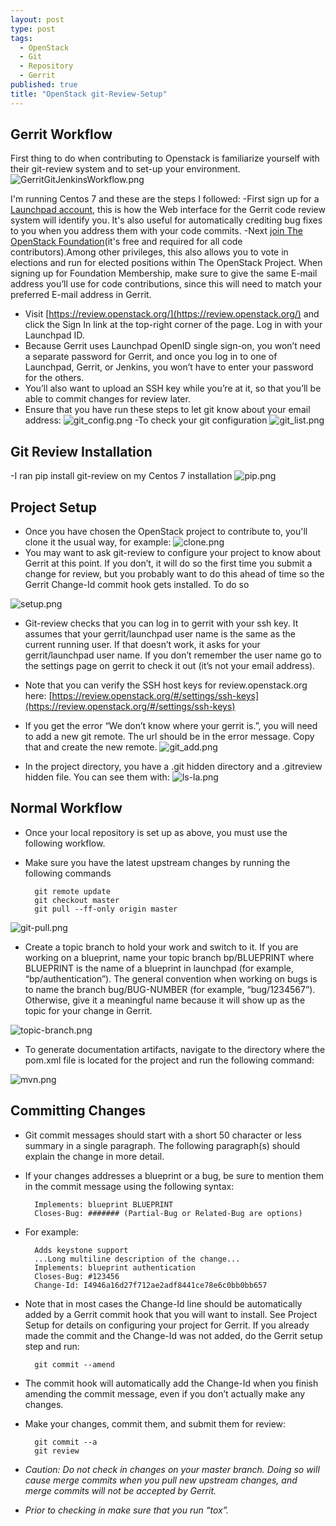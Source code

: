 ```yaml
---
layout: post
type: post
tags: 
  - OpenStack
  - Git
  - Repository
  - Gerrit
published: true
title: "OpenStack git-Review-Setup"
---
```

## Gerrit Workflow

First thing to do when contributing to Openstack is familiarize yourself with their git-review system and to set-up your environment.
![GerritGitJenkinsWorkflow.png](/_posts/GerritGitJenkinsWorkflow.png)

I'm running Centos 7 and these are the steps I followed:
-First sign up for a [Launchpad account](https://login.launchpad.net/), this is how the Web interface for the Gerrit code review system will identify you. It's also useful for automatically crediting bug fixes to you when you address them with your code commits.
-Next [join The OpenStack Foundation](https://www.openstack.org/join/)(it's free and required for all code contributors).Among other privileges, this also allows you to vote in elections and run for elected positions within The OpenStack Project. When signing up for Foundation Membership, make sure to give the same E-mail address you’ll use for code contributions, since this will need to match your preferred E-mail address in Gerrit.
- Visit [https://review.openstack.org/](https://review.openstack.org/) and click the Sign In link at the top-right corner of the page. Log in with your Launchpad ID.
- Because Gerrit uses Launchpad OpenID single sign-on, you won’t need a separate password for Gerrit, and once you log in to one of Launchpad, Gerrit, or Jenkins, you won’t have to enter your password for the others.
- You’ll also want to upload an SSH key while you’re at it, so that you’ll be able to commit changes for review later.
- Ensure that you have run these steps to let git know about your email address:
![git_config.png](/_posts/git_config.png)
-To check your git configuration
![git_list.png](/_posts/git_list.png)
## Git Review Installation
-I ran  pip install git-review on my Centos 7 installation
![pip.png](/_posts/pip.png)

## Project Setup

- Once you have chosen the OpenStack project to contribute to, you'll clone it the usual way, for example:
![clone.png](/_posts/clone.png)
- You may want to ask git-review to configure your project to know about Gerrit at this point. If you don’t, it will do so the first time you submit a change for review, but you probably want to do this ahead of time so the Gerrit Change-Id commit hook gets installed. To do so

![setup.png](/_posts/setup.png)

- Git-review checks that you can log in to gerrit with your ssh key. It assumes that your gerrit/launchpad user name is the same as the current running user. If that doesn’t work, it asks for your gerrit/launchpad user name. If you don’t remember the user name go to the settings page on gerrit to check it out (it’s not your email
 address).

- Note that you can verify the SSH host keys for review.openstack.org here: [https://review.openstack.org/#/settings/ssh-keys](https://review.openstack.org/#/settings/ssh-keys)


- If you get the error “We don’t know where your gerrit is.”, you will need to add a new git remote. The url should be in the error message. Copy that and create the new remote.
![git_add.png](/_posts/git_add.png)

- In the project directory, you have a .git hidden directory and a .gitreview hidden file. You can see them with:
![ls-la.png](/_posts/ls-la.png)

## Normal Workflow

- Once your local repository is set up as above, you must use the following workflow.
- Make sure you have the latest upstream changes by running the following commands
        
        git remote update
        git checkout master
        git pull --ff-only origin master
    
 ![git-pull.png](/_posts/git-pull.png)

- Create a topic branch to hold your work and switch to it. If you are working on a blueprint, name your topic branch bp/BLUEPRINT where BLUEPRINT is the name of a blueprint in launchpad (for example, “bp/authentication”). The general convention when working on bugs is to name the branch bug/BUG-NUMBER (for example, “bug/1234567”). Otherwise, give it a meaningful name because it will show up as the topic for your change in Gerrit.

![topic-branch.png](/_posts/topic-branch.png)

- To generate documentation artifacts, navigate to the directory where the pom.xml file is located for the project and run the following command:

![mvn.png](/_posts/mvn.png)

## Committing Changes
- Git commit messages should start with a short 50 character or less summary in a single paragraph. The following paragraph(s) should explain the change in more detail.
- If your changes addresses a blueprint or a bug, be sure to mention them in the commit message using the    following syntax:
    
        Implements: blueprint BLUEPRINT
        Closes-Bug: ####### (Partial-Bug or Related-Bug are options)

- For example:
        
        Adds keystone support
        ...Long multiline description of the change...
        Implements: blueprint authentication
        Closes-Bug: #123456
        Change-Id: I4946a16d27f712ae2adf8441ce78e6c0bb0bb657
    
- Note that in most cases the Change-Id line should be automatically added by a Gerrit commit hook that you will want to install. See Project Setup for details on configuring your project for Gerrit. If you already made the commit and the Change-Id was not added, do the Gerrit setup step and run:
        
        git commit --amend
    
- The commit hook will automatically add the Change-Id when you finish amending the commit message, even if you don’t actually make any changes.

- Make your changes, commit them, and submit them for review:
        
        git commit --a
        git review
    
- _Caution: Do not check in changes on your master branch. Doing so will cause merge commits when you pull new upstream changes, and merge commits will not be accepted by Gerrit._
 
- _Prior to checking in make sure that you run “tox”._
